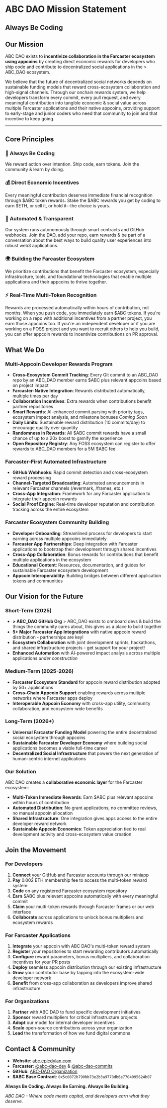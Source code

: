 # ABC DAO Mission Statement
## Always Be Coding

## **Our Mission**

ABC DAO exists to **incentivize collaboration in the Farcaster ecosystem using appcoins** by creating direct economic rewards for developers who ship code and contribute to decentralized social applications in the > ABC_DAO ecosystem.

We believe that the future of decentralized social networks depends on sustainable funding models that reward cross-ecosystem collaboration and high-signal channels. Through our onchain rewards system, we help developers transform every commit, every pull request, and every meaningful contribution into tangible economic & social value across multiple Farcaster applications and their native appcoins, providing support to early-stage and junior coders who need that community to join and that incentive to keep going.

---

## **Core Principles**

### 🚀 **Always Be Coding**
We reward action over intention. Ship code, earn tokens. Join the community & learn by doing.

### 💰 **Direct Economic Incentives**
Every meaningful contribution deserves immediate financial recognition through $ABC token rewards. Stake the $ABC rewards you get by coding to earn $ETH, or sell it, or hold it--the choice is yours.

### 🤖 **Automated & Transparent**
Our system runs autonomously through smart contracts and GitHub webhooks. Join the DAO, add your repo, earn rewards & be part of a conversation about the best ways to build quality user experiences into robust web3 applications.

### 🌍 **Building the Farcaster Ecosystem**
We prioritize contributions that benefit the Farcaster ecosystem, especially infrastructure, tools, and foundational technologies that enable multiple applications and their appcoins to thrive together.

### ⚡ **Real-Time Multi-Token Recognition**
Rewards are processed automatically within hours of contribution, not months. When you push code, you immediately earn $ABC tokens. If you're working on a repo with additional incentives from a partner project, you earn those appcoins too. If you're an independent developer or if you are working on a FOSS project and you want to recruit others to help you build, you can offer appcoin rewards to incentivize contributions on PR approval. 

## **What We Do**

### **Multi-Appcoin Developer Rewards Program**
- **Cross-Ecosystem Commit Tracking**: Every Git commit to an ABC_DAO repo by an ABC_DAO member earns $ABC plus relevant appcoins based on project impact
- **Farcaster-Native Integration**: Rewards distributed automatically, multiple times per day
- **Collaboration Incentives**: Extra rewards when contributions benefit partner repositories
- **Smart Rewards**: AI-enhanced commit parsing with priority tags, ecosystem impact analysis, and milestone bonuses *Coming Soon*
- **Daily Limits**: Sustainable reward distribution (10 commits/day) to encourage quality over quantity
- **Randomness in Rewards**: All $ABC commit rewards have a small chance of up to a 20x boost to gamify the experience
- **Open Repository Registry**: Any FOSS ecosystem can register to offer rewards to ABC_DAO members for a 5M $ABC fee

### **Farcaster-First Automated Infrastructure**
- **GitHub Webhooks**: Rapid commit detection and cross-ecosystem reward processing
- **Channel-Targeted Broadcasting**: Automated announcements in relevant Farcaster channels (/evermark, /frames, etc.)
- **Cross-App Integration**: Framework for any Farcaster application to integrate their appcoin rewards
- **Social Proof Engine**: Real-time developer reputation and contribution tracking across the entire ecosystem

### **Farcaster Ecosystem Community Building**
- **Developer Onboarding**: Streamlined process for developers to start earning across multiple appcoins immediately
- **Farcaster App Partnerships**: Deep integration with Farcaster applications to bootstrap their development through shared incentives
- **Cross-App Collaboration**: Bonus rewards for contributions that benefit multiple applications in the ecosystem
- **Educational Content**: Resources, documentation, and guides for sustainable Farcaster ecosystem development
- **Appcoin Interoperability**: Building bridges between different application tokens and communities

## **Our Vision for the Future**

### **Short-Term (2025)**
- **> ABC_DAO GitHub Org** > ABC_DAO exists to onnboard devs & build the things the community cares about, this gives us a place to build together
- **5+ Major Farcaster App Integrations** with native appcoin reward distribution - partnerships are key!
- **Ecosystem Collaboration** with joint development sprints, hackathons, and shared infrastructure projects - get support for your project!
- **Enhanced Automation** with AI-powered impact analysis across multiple applications *under construction*

### **Medium-Term (2025-2026)**
- **Farcaster Ecosystem Standard** for appcoin reward distribution adopted by 50+ applications
- **Cross-Chain Appcoin Support** enabling rewards across multiple networks where Farcaster apps deploy
- **Interoperable Appcoin Economy** with cross-app utility, community collaboration, and ecosystem-wide benefits

### **Long-Term (2026+)**
- **Universal Farcaster Funding Model** powering the entire decentralized social ecosystem through appcoins
- **Sustainable Farcaster Developer Economy** where building social applications becomes a viable full-time career
- **Decentralized Social Infrastructure** that powers the next generation of human-centric internet applications


### **Our Solution**
ABC DAO creates a **collaborative economic layer** for the Farcaster ecosystem:
- **Multi-Token Immediate Rewards**: Earn $ABC plus relevant appcoins within hours of contribution
- **Automated Distribution**: No grant applications, no committee reviews, no manual appcoin allocation
- **Shared Infrastructure**: One integration gives apps access to the entire developer reward network
- **Sustainable Appcoin Economics**: Token appreciation tied to real development activity and cross-ecosystem value creation

## **Join the Movement**

### **For Developers**
1. **Connect** your GitHub and Farcaster accounts through our miniapp
2. **Pay** 0.002 ETH membership fee to access the multi-token reward system
3. **Code** on any registered Farcaster ecosystem repository
4. **Earn** $ABC plus relevant appcoins automatically with every meaningful commit
5. **Claim** your multi-token rewards through Farcaster frames or our web interface
6. **Collaborate** across applications to unlock bonus multipliers and ecosystem rewards

### **For Farcaster Applications**
1. **Integrate** your appcoin with ABC DAO's multi-token reward system
2. **Register** your repositories to start rewarding contributors automatically  
3. **Configure** reward parameters, bonus multipliers, and collaboration incentives for your PR posts
4. **Deploy** seamless appcoin distribution through our existing infrastructure
5. **Grow** your contributor base by tapping into the ecosystem-wide developer network
6. **Benefit** from cross-app collaboration as developers improve shared infrastructure

### **For Organizations**
1. **Partner** with ABC DAO to fund specific development initiatives
2. **Sponsor** reward multipliers for critical infrastructure projects
3. **Adopt** our model for internal developer incentives
4. **Scale** open-source contributions across your organization
5. **Lead** the transformation of how we fund digital commons

## **Contact & Community**

- **Website**: [abc.epicdylan.com](https://abc.epicdylan.com)
- **Farcaster**: [@abc-dao-dev](https://farcaster.xyz/abc-dao-dev) & [@abc-dao-commits](https://farcaster.xyz/abc-dao-commits)
- **GitHub**: [ABC-DAO Organization](https://github.com/abc-dao)
- **$ABC Base Contract**: `0x5c0872b790bb73e2b3a9778db6e7704095624b07`

**Always Be Coding. Always Be Earning. Always Be Building.**

*ABC DAO - Where code meets capital, and developers earn what they deserve.*